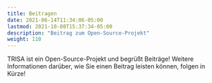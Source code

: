 ```yaml
---
title: Beitragen
date: 2021-06-14T11:34:06-05:00
lastmod: 2021-10-08T15:37:34-05:00
description: "Beitrag zum Open-Source-Projekt"
weight: 110
---
```


TRISA ist ein Open-Source-Projekt und begrüßt Beiträge! Weitere Informationen darüber, wie Sie einen Beitrag leisten können, folgen in Kürze!
